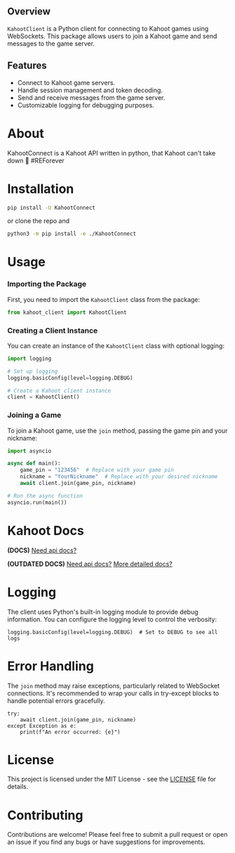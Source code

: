 ## Overview

`KahootClient` is a Python client for connecting to Kahoot games using WebSockets. This package allows users to join a Kahoot game and send messages to the game server.

## Features

- Connect to Kahoot game servers.
- Handle session management and token decoding.
- Send and receive messages from the game server.
- Customizable logging for debugging purposes.

# About
KahootConnect is a Kahoot API written in python, that Kahoot can't take down 🤡 #REForever

# Installation

```bash
pip install -U KahootConnect
```
or clone the repo and
```bash
python3 -m pip install -e ./KahootConnect
```

# Usage

### Importing the Package

First, you need to import the `KahootClient` class from the package:

```python
from kahoot_client import KahootClient
```

### Creating a Client Instance

You can create an instance of the `KahootClient` class with optional logging:

```python
import logging

# Set up logging
logging.basicConfig(level=logging.DEBUG)

# Create a Kahoot client instance
client = KahootClient()
```

### Joining a Game

To join a Kahoot game, use the `join` method, passing the game pin and your nickname:

```python
import asyncio

async def main():
    game_pin = "123456"  # Replace with your game pin
    nickname = "YourNickname"  # Replace with your desired nickname
    await client.join(game_pin, nickname)

# Run the async function
asyncio.run(main())
```

# Kahoot Docs
**(DOCS)**
 [Need api docs?](KahootProtocol.md)

**(OUTDATED DOCS)**
 [Need api docs?](KahootProtocolOutdated.md)
 [More detailed docs?](KahootProtocolDetailedOutdated.md)

# Logging

The client uses Python's built-in logging module to provide debug information. You can configure the logging level to control the verbosity:

```
logging.basicConfig(level=logging.DEBUG)  # Set to DEBUG to see all logs
```

# Error Handling

The `join` method may raise exceptions, particularly related to WebSocket connections. It's recommended to wrap your calls in try-except blocks to handle potential errors gracefully.

```
try:
    await client.join(game_pin, nickname)
except Exception as e:
    print(f"An error occurred: {e}")
```

# License

This project is licensed under the MIT License - see the [LICENSE](LICENSE) file for details.

# Contributing

Contributions are welcome! Please feel free to submit a pull request or open an issue if you find any bugs or have suggestions for improvements.

